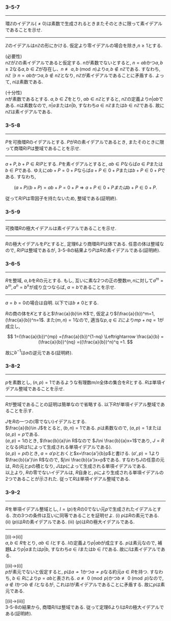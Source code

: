 ### 3-5-7
***
環$\mathbb{Z}$のイデアル$(\neq 0)$は素数で生成されるときまたそのときに限って素イデアルであることを示せ.
***
$\mathbb{Z}$のイデアルは$n\mathbb{Z}$の形にかける. 仮定より零イデアルの場合を除き,$n\geq 1$とする. 

(必要性)  
$n\mathbb{Z}$が$\mathbb{Z}$の素イデアルであると仮定する. $n$が素数でないとすると, $n=ab$かつ$a,b\geq 2$なる$a,b\in Z$が存在し、$n \not\equiv a,b \pmod{n}$より$a,b\not\in n\mathbb{Z}$である. すなわち, $n\mathbb{Z} \ni n=ab$かつ$a,b\not\in n\mathbb{Z}$となり, $n\mathbb{Z}$が素イデアルであることに矛盾する. よって, $n$は素数である.

(十分性)  
$n$が素数であるとする. $a,b\in Z$をとり, $ab \in n\mathbb{Z}$とすると, $n\mathbb{Z}$の定義より$n|ab$である. $n$は素数なので, $n|a$または$n|b$, すなわち$a \in n\mathbb{Z}$または$b \in n\mathbb{Z}$である. 故に$n\mathbb{Z}$は素イデアルである.

### 3-5-8
***
$P$を可換環$R$のイデアルとする. $P$が$R$の素イデアルであるとき, またそのときに限って商環$R/P$は整域であることを示せ.
***
$a+P,b+P \in R/P$とする. $P$を素イデアルとすると, $ab \in P$ならば$a \in P$または$b \in P$である. ゆえに$ab+P = 0+P$ならば$a+P \in 0+P$または$b+P \in 0+P$である. すなわち, 

$$
    (a+P)(b+P)=ab+P=0+P \Rightarrow a+P\in 0+ Pまたはb+P\in 0+P.
$$

従って$R/P$は零因子を持たないため, 整域である(証明終).

### 3-5-9
***
可換環$R$の極大イデアルは素イデアルであることを示せ.
***

$R$の極大イデアルを$P$とすると, 定理6より商環$R/P$は体である. 任意の体は整域なので, $R/P$は整域であるが, 3-5-8の結果より$P$は$R$の素イデアルである(証明終).


### 3-6-5
***
$R$を整域, $a,b$を$R$の元とする. もし, 互いに素な2つの正の整数$m,n$に対して$a^m=b^m, a^n=b^n$が成り立つならば, $a=b$であることを示せ.
***

$a=b=0$の場合は自明. 以下では$b\neq 0$とする.

$R$の商の体を$K$とすると$\frac{a}{b}\in K$で, 仮定より$(\frac{a}{b})^m=1, (\frac{a}{b})^n=1$. また$(m,n)=1$なので, 適当な$p,q\in \mathbb{Z}$により$mp+nq=1$が成立し,

$$
    1=(\frac{a}{b})^{mp}
     =(\frac{a}{b})^{1-nq}
    \Leftrightarrow
    \frac{a}{b}
     =(\frac{a}{b})^{nq}
     =((\frac{a}{b})^n)^q
     =1.
$$

故に$b^{-1}$は$a$の逆元である(証明終).

### 3-8-2
***
$p$を素数とし, $(n,p)=1$であるような有理数$m/n$全体の集合を$R$とする. $R$は単項イデアル整域であることを示せ.
***

$R$が整域であることの証明は簡単なので省略する. 以下$R$が単項イデアル整域であることを示す.
 
$J$を$R$の一つの(零でない)イデアルとする.  
$\frac{a}{b}\in J$をとると, $(b,n)=1$である. $p$は素数なので, $(a,p)=1$または$(a,p)=p$である.  
$(a,p)=1$のとき, $\frac{b}{a}\in R$なので $J\ni \frac{b}{a}x=1$であり, $J=R$となる($R$は1によって生成される単項イデアルである).  
$(a,p)=p$のとき, $a=a'p$とおくと$x=\frac{a'}{b}p$と書ける. $(a',p)=1$より$\frac{b}{a'}\in R$なので, $j\ni \frac{b}{a'}x=p$である. すなわち$J$の任意の元は, $R$の元と$p$の積となり, $J$は$p$によって生成される単項イデアルである.  
以上より, $R$の零でないイデアルは, $R$自身と, $p$により生成される単項イデアルの2つであることが示された. 従って$R$は単項イデアル整域である.


### 3-9-2
***
$R$を単項イデアル整域とし, $I=(p)$を$R$の$0$でない元$p$で生成されたイデアルとする. 次の3つの条件は互いに同等であることを証明せよ. (i) $p$は$R$の素元である. (ii) $(p)$は$R$の素イデアルである. (iii) $(p)$は$R$の極大イデアルである.
***
[(i)->(ii)]  
$a,b\in R$をとり, $ab\in I$とする. $I$の定義より$p|ab$が成立する. $p$は素元なので, 補題$\mathbf{L}$より$p|a$または$p|b$, すなわち$a\in I$または$b\in I$である. 故に$I$は素イデアルである.

[(ii)->(i)]  
$p$が素元でないと仮定すると, $p$は$a\not\sim 1$かつ$a\not\sim p$なる約元$a\in R$を持つ. すなわち, $b\in R$により$p=ab$と表される. $a\not\equiv 0 \pmod{p}$かつ$b \not\equiv 0 \pmod{p}$なので, $a\not\in I$かつ$b \not\in I$となるが, これは$I$が素イデアルであることに矛盾する. 故に$p$は素元である.

[(ii)->(iii)]  
3-5-8の結果から, 商環$R/I$は整域である. 従って定理6より$I$は$R$の極大イデアルである(証明終).


